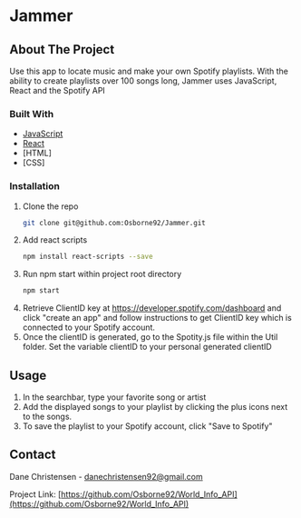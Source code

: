 # Jammer

<!-- ABOUT THE PROJECT -->
## About The Project

Use this app to locate music and make your own Spotify playlists. With the ability to create playlists over 100 songs long, Jammer uses JavaScript, React and the Spotify API

### Built With
* [JavaScript](https://www.javascript.com/)
* [React](https://reactjs.org/)
* [HTML]
* [CSS]

<!-- GETTING STARTED -->
### Installation
1. Clone the repo
   ```sh
   git clone git@github.com:Osborne92/Jammer.git
   ```
2. Add react scripts
   ```sh
   npm install react-scripts --save
   ```
3. Run npm start within project root directory
   ```sh
   npm start
   ```
4. Retrieve ClientID key at https://developer.spotify.com/dashboard and click "create an app" and follow instructions to get ClientID key which is connected to your Spotify account. 
5. Once the clientID is generated, go to the Spotity.js file within the Util folder. Set the variable clientID to your personal generated clientID

<!-- USAGE -->
## Usage
1. In the searchbar, type your favorite song or artist
2. Add the displayed songs to your playlist by clicking the plus icons next to the songs. 
3. To save the playlist to your Spotify account, click "Save to Spotify"

<!-- CONTACT -->
## Contact

Dane Christensen - danechristensen92@gmail.com

Project Link: [https://github.com/Osborne92/World_Info_API](https://github.com/Osborne92/World_Info_API)
